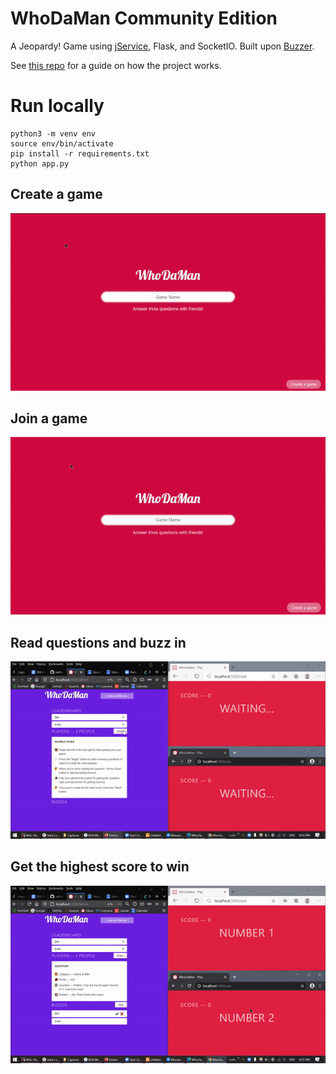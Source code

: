 # WhoDaMan Community Edition

A Jeopardy! Game using [jService](http://jservice.io), Flask, and SocketIO. Built upon [Buzzer](https://glitch.com/~buzzer).

See [this repo](https://github.com/ADC-UMN/multiplayer-trivia-game) for a guide on how the project works.

# Run locally

```
python3 -m venv env
source env/bin/activate
pip install -r requirements.txt
python app.py
```

## Create a game

![](create.gif)

## Join a game

![](join.gif)

## Read questions and buzz in

![](buzz.gif)

## Get the highest score to win

![](score.gif)